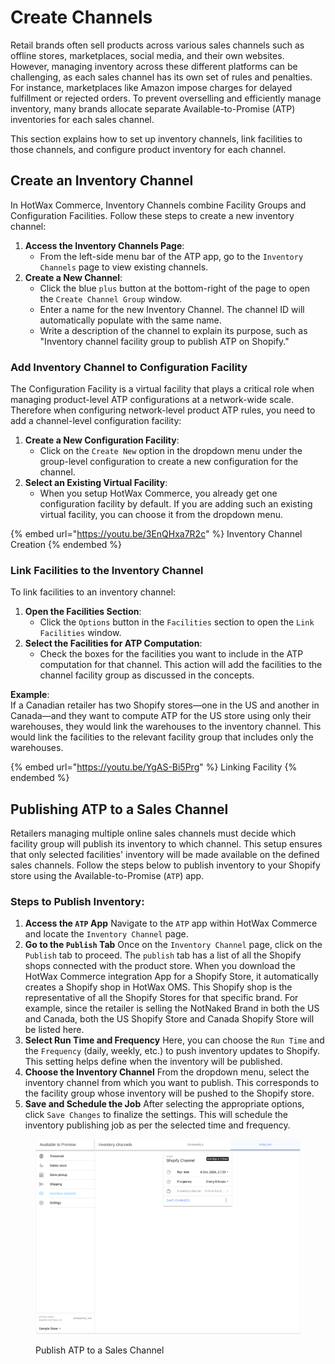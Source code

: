 # Create Channels

Retail brands often sell products across various sales channels such as offline stores, marketplaces, social media, and their own websites. However, managing inventory across these different platforms can be challenging, as each sales channel has its own set of rules and penalties. For instance, marketplaces like Amazon impose charges for delayed fulfillment or rejected orders. To prevent overselling and efficiently manage inventory, many brands allocate separate Available-to-Promise (ATP) inventories for each sales channel.

This section explains how to set up inventory channels, link facilities to those channels, and configure product inventory for each channel.

## Create an Inventory Channel

In HotWax Commerce, Inventory Channels combine Facility Groups and Configuration Facilities. Follow these steps to create a new inventory channel:

1. **Access the Inventory Channels Page**:
   * From the left-side menu bar of the ATP app, go to the `Inventory Channels` page to view existing channels.
2. **Create a New Channel**:
   * Click the blue `plus` button at the bottom-right of the page to open the `Create Channel Group` window.
   * Enter a name for the new Inventory Channel. The channel ID will automatically populate with the same name.
   * Write a description of the channel to explain its purpose, such as "Inventory channel facility group to publish ATP on Shopify."

### Add Inventory Channel to Configuration Facility

The Configuration Facility is a virtual facility that plays a critical role when managing product-level ATP configurations at a network-wide scale. Therefore when configuring network-level product ATP rules, you need to add a channel-level configuration facility:

1. **Create a New Configuration Facility**:
   * Click on the `Create New` option in the dropdown menu under the group-level configuration to create a new configuration for the channel.
2. **Select an Existing Virtual Facility**:
   * When you setup HotWax Commerce, you already get one configuration facility by default. If you are adding such an existing virtual facility, you can choose it from the dropdown menu.

{% embed url="https://youtu.be/3EnQHxa7R2c" %}
Inventory Channel Creation
{% endembed %}



### Link Facilities to the Inventory Channel

To link facilities to an inventory channel:

1. **Open the Facilities Section**:
   * Click the `Options` button in the `Facilities` section to open the `Link Facilities` window.
2. **Select the Facilities for ATP Computation**:
   * Check the boxes for the facilities you want to include in the ATP computation for that channel. This action will add the facilities to the channel facility group as discussed in the concepts.

**Example**:\
If a Canadian retailer has two Shopify stores—one in the US and another in Canada—and they want to compute ATP for the US store using only their warehouses, they would link the warehouses to the inventory channel. This would link the facilities to the relevant facility group that includes only the warehouses.

{% embed url="https://youtu.be/YgAS-Bi5Prg" %}
Linking Facility
{% endembed %}



## Publishing ATP to a Sales Channel

Retailers managing multiple online sales channels must decide which facility group will publish its inventory to which channel. This setup ensures that only selected facilities' inventory will be made available on the defined sales channels. Follow the steps below to publish inventory to your Shopify store using the Available-to-Promise (`ATP`) app.

### Steps to Publish Inventory:

1. **Access the `ATP` App** Navigate to the `ATP` app within HotWax Commerce and locate the `Inventory Channel` page.
2. **Go to the `Publish` Tab** Once on the `Inventory Channel` page, click on the `Publish` tab to proceed. The `publish` tab has a list of all the Shopify shops connected with the product store. When you download the HotWax Commerce integration App for a Shopify Store, it automatically creates a Shopify shop in HotWax OMS. This Shopify shop is the representative of all the Shopify Stores for that specific brand. For example, since the retailer is selling the NotNaked Brand in both the US and Canada, both the US Shopify Store and Canada Shopify Store will be listed here.
3. **Select Run Time and Frequency** Here, you can choose the `Run Time` and the `Frequency` (daily, weekly, etc.) to push inventory updates to Shopify. This setting helps define when the inventory will be published.
4. **Choose the Inventory Channel** From the dropdown menu, select the inventory channel from which you want to publish. This corresponds to the facility group whose inventory will be pushed to the Shopify store.
5. **Save and Schedule the Job** After selecting the appropriate options, click `Save Changes` to finalize the settings. This will schedule the inventory publishing job as per the selected time and frequency.



<figure><img src="../.gitbook/assets/publish-atp-to-sales-channel 1.png" alt=""><figcaption><p>Publish ATP to a Sales Channel</p></figcaption></figure>



